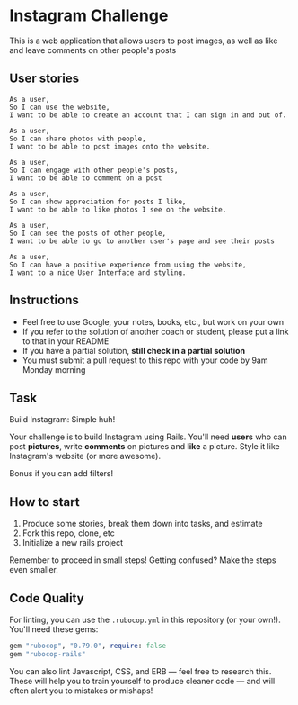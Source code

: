 Instagram Challenge
===================
This is a web application that allows users to post images, as well as like and leave comments on other people's posts

## User stories

```
As a user, 
So I can use the website,
I want to be able to create an account that I can sign in and out of.

As a user,
So I can share photos with people,
I want to be able to post images onto the website.

As a user,
So I can engage with other people's posts,
I want to be able to comment on a post

As a user,
So I can show appreciation for posts I like,
I want to be able to like photos I see on the website.

As a user, 
So I can see the posts of other people,
I want to be able to go to another user's page and see their posts

As a user,
So I can have a positive experience from using the website,
I want to a nice User Interface and styling.
```


## Instructions

* Feel free to use Google, your notes, books, etc., but work on your own
* If you refer to the solution of another coach or student, please put a link to that in your README
* If you have a partial solution, **still check in a partial solution**
* You must submit a pull request to this repo with your code by 9am Monday morning

## Task

Build Instagram: Simple huh!

Your challenge is to build Instagram using Rails. You'll need **users** who can post **pictures**, write **comments** on pictures and **like** a picture. Style it like Instagram's website (or more awesome).

Bonus if you can add filters!

## How to start

1. Produce some stories, break them down into tasks, and estimate
2. Fork this repo, clone, etc
3. Initialize a new rails project

Remember to proceed in small steps! Getting confused? Make the steps even smaller.

## Code Quality

For linting, you can use the `.rubocop.yml` in this repository (or your own!).
You'll need these gems:

```ruby
gem "rubocop", "0.79.0", require: false
gem "rubocop-rails"
```

You can also lint Javascript, CSS, and ERB — feel free to research this. These
will help you to train yourself to produce cleaner code — and will often alert
you to mistakes or mishaps!
